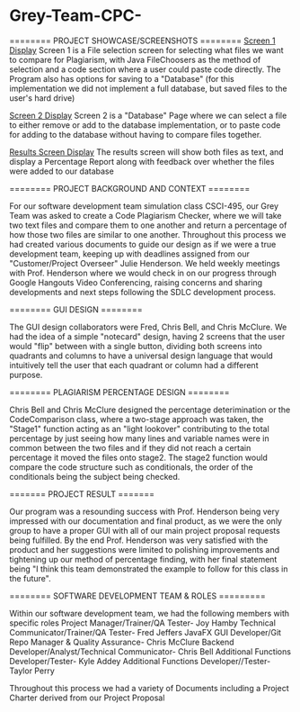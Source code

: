 # Grey-Team-CPC-

======== PROJECT SHOWCASE/SCREENSHOTS ========
[Screen 1 Display](readme_pics/Screen1_Display.PNG)
Screen 1 is a File selection screen for selecting what files we want to compare for Plagiarism, with Java FileChoosers as the method of selection and a code section where a user could paste code directly. The Program also has options for saving to a "Database" (for this implementation we did not implement a full database, but saved files to the user's hard drive)

[Screen 2 Display](readme_pics/Screen2_Display.PNG)
Screen 2 is a "Database" Page where we can select a file to either remove or add to the database implementation, or to paste code for adding to the database without having to compare files together.

[Results Screen Display](readme_pics/Results_Display.PNG)
The results screen will show both files as text, and display a Percentage Report along with feedback over whether the files were added to our database


======== PROJECT BACKGROUND AND CONTEXT ========

For our software development team simulation class CSCI-495, our Grey Team was asked to create a Code Plagiarism Checker, where we will take two text files and compare them to one another and return a percentage of how those two files are similar to one another. Throughout this process we had created various documents to guide our design as if we were a true development team, keeping up with deadlines assigned from our "Customer/Project Overseer" Julie Henderson. We held weekly meetings with Prof. Henderson where we would check in on our progress through Google Hangouts Video Conferencing, raising concerns and sharing developments and next steps following the SDLC development process.

======== GUI DESIGN ========

The GUI design collaborators were Fred, Chris Bell, and Chris McClure. We had the idea of a simple "notecard" design, having 2 screens that the user would "flip" between with a single button, dividing both screens into quadrants and columns to have a universal design language that would intuitively tell the user that each quadrant or column had a different purpose.

======== PLAGIARISM PERCENTAGE DESIGN ========

Chris Bell and Chris McClure designed the percentage deterimination or the CodeComparison class, where a two-stage approach was taken, the "Stage1" function acting as an "light lookover" contributing to the total percentage by just seeing how many lines and variable names were in common between the two files and if they did not reach a certain percentage it moved the files onto stage2. The stage2 function would compare the code structure such as conditionals, the order of the conditionals being the subject being checked. 

======= PROJECT RESULT =======

Our program was a resounding success with Prof. Henderson being very impressed with our documentation and final product, as we were the only group to have a proper GUI with all of our main project proposal requests being fulfilled. By the end Prof. Henderson was very satisfied with the product and her suggestions were limited to polishing improvements and tightening up our method of percentage finding, with her final statement being "I think this team demonstrated the example to follow for this class in the future".

======== SOFTWARE DEVELOPMENT TEAM & ROLES =========

Within our software development team, we had the following members with specific roles
Project Manager/Trainer/QA Tester- Joy Hamby
Technical Communicator/Trainer/QA Tester- Fred Jeffers
JavaFX GUI Developer/Git Repo Manager & Quality Assurance- Chris McClure
Backend Developer/Analyst/Technical Communicator- Chris Bell
Additional Functions Developer/Tester- Kyle Addey
Additional Functions Developer//Tester- Taylor Perry

Throughout this process we had a variety of Documents including a Project Charter derived from our Project Proposal
